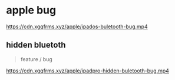 # apple bug

https://cdn.xgqfrms.xyz/apple/ipados-buletooth-bug.mp4

## hidden bluetoth

> feature / bug

https://cdn.xgqfrms.xyz/apple/ipadpro-hidden-buletooth-bug.mp4
